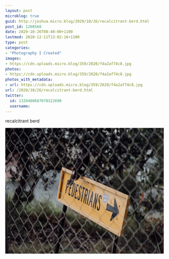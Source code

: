 ```yaml
---
layout: post
microblog: true
guid: http://joshua.micro.blog/2020/10/26/recalcitrant-berd.html
post_id: 1208568
date: 2020-10-26T08:40:00+1100
lastmod: 2020-12-11T13:02:16+1100
type: post
categories:
- "Photography I Created"
images:
- https://cdn.uploads.micro.blog/359/2020/f4a2af74c8.jpg
photos:
- https://cdn.uploads.micro.blog/359/2020/f4a2af74c8.jpg
photos_with_metadata:
- url: https://cdn.uploads.micro.blog/359/2020/f4a2af74c8.jpg
url: /2020/10/26/recalcitrant-berd.html
twitter:
  id: 1320480687070322690
  username: 
---
```

recalcitrant berd

<img src="uploads/2020/f4a2af74c8.jpg" width="600" height="400" alt="" />
